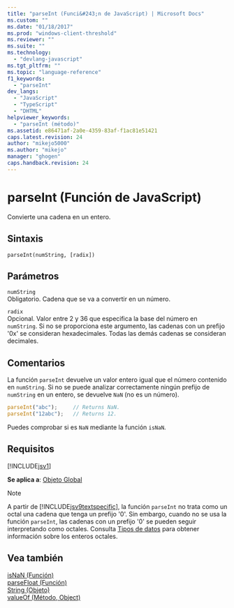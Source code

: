 ```yaml
---
title: "parseInt (Funci&#243;n de JavaScript) | Microsoft Docs"
ms.custom: ""
ms.date: "01/18/2017"
ms.prod: "windows-client-threshold"
ms.reviewer: ""
ms.suite: ""
ms.technology: 
  - "devlang-javascript"
ms.tgt_pltfrm: ""
ms.topic: "language-reference"
f1_keywords: 
  - "parseInt"
dev_langs: 
  - "JavaScript"
  - "TypeScript"
  - "DHTML"
helpviewer_keywords: 
  - "parseInt (método)"
ms.assetid: e86471af-2a0e-4359-83af-f1ac81e51421
caps.latest.revision: 24
author: "mikejo5000"
ms.author: "mikejo"
manager: "ghogen"
caps.handback.revision: 24
---
```

# parseInt (Funci&#243;n de JavaScript)
Convierte una cadena en un entero.  
  
## Sintaxis  
  
```  
parseInt(numString, [radix])   
```  
  
## Parámetros  
 `numString`  
 Obligatorio.  Cadena que se va a convertir en un número.  
  
 `radix`  
 Opcional.  Valor entre 2 y 36 que especifica la base del número en `numString`.  Si no se proporciona este argumento, las cadenas con un prefijo '0x' se consideran hexadecimales.  Todas las demás cadenas se consideran decimales.  
  
## Comentarios  
 La función `parseInt` devuelve un valor entero igual que el número contenido en `numString`.  Si no se puede analizar correctamente ningún prefijo de `numString` en un entero, se devuelve `NaN` \(no es un número\).  
  
```javascript  
parseInt("abc");     // Returns NaN.  
parseInt("12abc");   // Returns 12.  
```  
  
 Puedes comprobar si es `NaN` mediante la función `isNaN`.  
  
## Requisitos  
 [!INCLUDE[jsv1](../../javascript/misc/includes/jsv1-md.md)]  
  
 **Se aplica a**: [Objeto Global](../../javascript/reference/global-object-javascript.md)  
  
> [!NOTE]
>  A partir de [!INCLUDE[jsv9textspecific](../../javascript/reference/includes/jsv9textspecific-md.md)], la función `parseInt` no trata como un octal una cadena que tenga un prefijo '0'.  Sin embargo, cuando no se usa la función `parseInt`, las cadenas con un prefijo '0' se pueden seguir interpretando como octales.  Consulta [Tipos de datos](../../javascript/data-types-javascript.md) para obtener información sobre los enteros octales.  
  
## Vea también  
 [isNaN \(Función\)](../../javascript/reference/isnan-function-javascript.md)   
 [parseFloat \(Función\)](../../javascript/reference/parsefloat-function-javascript.md)   
 [String \(Objeto\)](../../javascript/reference/string-object-javascript.md)   
 [valueOf \(Método, Object\)](../../javascript/reference/valueof-method-object-javascript.md)